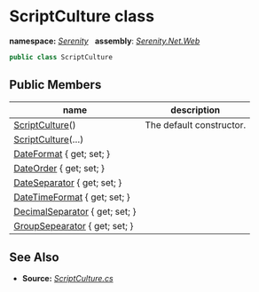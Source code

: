 # ScriptCulture class
**namespace:** *[Serenity](../README.md#serenity-namespace)*   **assembly**: *[Serenity.Net.Web](../README.md)*

```csharp
public class ScriptCulture
```

## Public Members

| name | description |
| --- | --- |
| [ScriptCulture](ScriptCulture/ScriptCulture.md)() | The default constructor. |
| [ScriptCulture](ScriptCulture/ScriptCulture.md)(…) |  |
| [DateFormat](ScriptCulture/DateFormat.md) { get; set; } |  |
| [DateOrder](ScriptCulture/DateOrder.md) { get; set; } |  |
| [DateSeparator](ScriptCulture/DateSeparator.md) { get; set; } |  |
| [DateTimeFormat](ScriptCulture/DateTimeFormat.md) { get; set; } |  |
| [DecimalSeparator](ScriptCulture/DecimalSeparator.md) { get; set; } |  |
| [GroupSepearator](ScriptCulture/GroupSepearator.md) { get; set; } |  |

## See Also

* **Source:** *[ScriptCulture.cs](https://github.com/serenity-is/Serenity/blob/master/src/Serenity.Net.Web/Common/ScriptCulture.cs)*